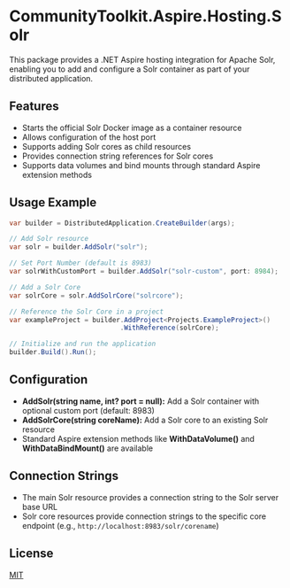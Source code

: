 # CommunityToolkit.Aspire.Hosting.Solr

This package provides a .NET Aspire hosting integration for Apache Solr, enabling you to add and configure a Solr container as part of your distributed application.

## Features
- Starts the official Solr Docker image as a container resource
- Allows configuration of the host port
- Supports adding Solr cores as child resources
- Provides connection string references for Solr cores
- Supports data volumes and bind mounts through standard Aspire extension methods

## Usage Example

```csharp
var builder = DistributedApplication.CreateBuilder(args);

// Add Solr resource
var solr = builder.AddSolr("solr");

// Set Port Number (default is 8983)
var solrWithCustomPort = builder.AddSolr("solr-custom", port: 8984);

// Add a Solr Core
var solrCore = solr.AddSolrCore("solrcore");

// Reference the Solr Core in a project
var exampleProject = builder.AddProject<Projects.ExampleProject>()
                            .WithReference(solrCore);

// Initialize and run the application
builder.Build().Run();
```

## Configuration
- **AddSolr(string name, int? port = null):** Add a Solr container with optional custom port (default: 8983)
- **AddSolrCore(string coreName):** Add a Solr core to an existing Solr resource
- Standard Aspire extension methods like **WithDataVolume()** and **WithDataBindMount()** are available

## Connection Strings
- The main Solr resource provides a connection string to the Solr server base URL
- Solr core resources provide connection strings to the specific core endpoint (e.g., `http://localhost:8983/solr/corename`)

## License
[MIT](../../LICENSE)
